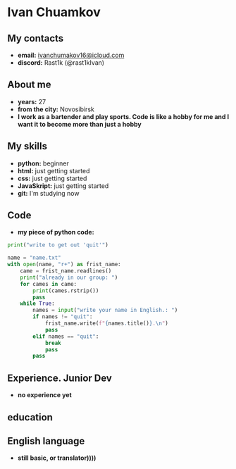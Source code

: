 # Ivan Chuamkov

## My contacts
* **email:** ivanchumakov16@icloud.com
* **discord:** Rast1k (@rast1kIvan)
## Аbout me
* **years:** 27 
* **from the city:** Novosibirsk
* **I work as a bartender and play sports. Code is like a hobby for me and I want it to become more than just a hobby**
## My skills
* **python:** beginner
* **html:** just getting started
* **css:** just getting started
* **JavaSkript:** just getting started
* **git:** I'm studying now
## Сode
* **my piece of python code:**

```python
print("write to get out 'quit'")

name = "name.txt"
with open(name, "r+") as frist_name:
	came = frist_name.readlines()
	print("already in our group: ")
	for cames in came:
		print(cames.rstrip())
		pass
	while True:
		names = input("write your name in English.: ")
		if names != "quit":
			frist_name.write(f"{names.title()}.\n")
			pass
		elif names == "quit":
			break
			pass
		pass
```

## Experience. Junior Dev
* **no experience yet**
## education

## English language
* **still basic, or translator))))**